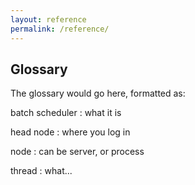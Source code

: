 ```yaml
---
layout: reference
permalink: /reference/
---
```


## Glossary

The glossary would go here, formatted as:


batch scheduler
:   what it is

head node
:   where you log in

node
:   can be server, or process

thread
:   what...